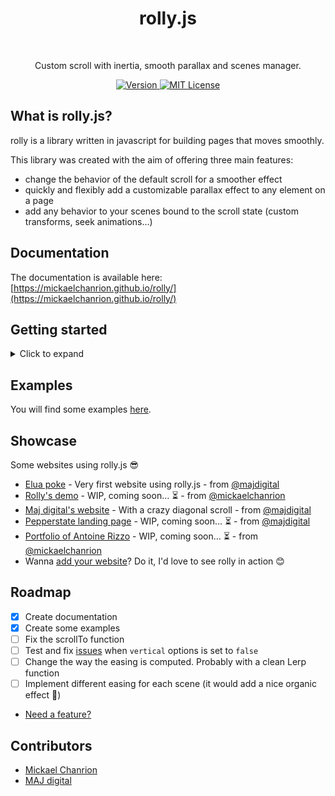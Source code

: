 <h1 align="center">rolly.js</h1>
<br>
<p align="center">Custom scroll with inertia, smooth parallax and scenes manager.</p>
<p align="center">
  <a href="https://www.npmjs.com/package/rolly.js">
		<img src="https://img.shields.io/npm/v/rolly.js.svg" alt="Version">
	</a>
  <a href="https://opensource.org/licenses/MIT">
		<img src="https://img.shields.io/npm/l/rolly.js.svg" alt="MIT License">
	</a>
</p>

## What is rolly.js?

rolly is a library written in javascript for building pages that moves smoothly.

This library was created with the aim of offering three main features:

- change the behavior of the default scroll for a smoother effect
- quickly and flexibly add a customizable parallax effect to any element on a page
- add any behavior to your scenes bound to the scroll state (custom transforms, seek animations…)

## Documentation

The documentation is available here: [https://mickaelchanrion.github.io/rolly/](https://mickaelchanrion.github.io/rolly/)

## Getting started

<details><summary>Click to expand</summary>
<p>

### Download rolly

```bash
$ npm install rolly.js
```

Or add it as a script:

```html
<script src="https://unpkg.com/rolly.js@<VERSION>/dist/rolly.min.js"></script>
```

### Setup the markup

Create your scenes:

```html
<body>
  <style>
    [data-scene] {
      max-width: 800px;
      padding: 10vh 50px;
      margin: 10vh auto;
      font-family: sans-serif;
      font-size: 100px;
      color: #fff;
      text-align: center;
      background: linear-gradient(
        to top,
        rgb(252, 92, 125),
        rgb(106, 130, 251)
      );
      border-radius: 5px;
    }

    [data-scene]:first-child {
      background: linear-gradient(
        to bottom,
        rgb(168, 192, 255),
        rgb(63, 43, 150)
      );
    }

    [data-scene]:last-child {
      margin-bottom: 50vh;
    }
  </style>
  <div class="app">
    <div data-scene data-speed="0.2">rolly.js</div>
    <div data-scene>provides…</div>
    <div data-scene data-speed="1.2">some delicious…</div>
    <div data-scene data-speed="1.4">very delicious…</div>
    <div data-scene data-speed="1.6">parallax effects ❤️</div>
  </div>
</body>
```

### Import the CSS of rolly

Import the CSS of rolly: `node_modules/rolly.js/css/style.css`

Or from unpkg: `https://unpkg.com/rolly.js@<VERSION>/css/style.css`

### Initialize rolly

```js
import rolly from 'rolly.js';

const view = document.querySelector('.app');
const r = rolly({
  view,
  native: true,
  // other options
});
r.init();
```

</p>
</details>

## Examples

You will find some examples [here](https://codepen.io/collection/AyEJzY/).

## Showcase

Some websites using rolly.js 😎

- [Elua poke](https://eluapoke.ch) - Very first website using rolly.js - from [@majdigital](https://github.com/majdigital)
- [Rolly's demo]() - WIP, coming soon… ⏳ - from [@mickaelchanrion](https://github.com/mickaelchanrion)
- [Maj digital's website](https://maj.digital/) - With a crazy diagonal scroll - from [@majdigital](https://github.com/majdigital)
- [Pepperstate landing page](https://pepperstate-landing.netlify.com) - WIP, coming soon… ⏳ - from [@majdigital](https://github.com/majdigital)
- [Portfolio of Antoine Rizzo]() - WIP, coming soon… ⏳ - from [@mickaelchanrion](https://github.com/mickaelchanrion)
- Wanna [add your website](https://github.com/mickaelchanrion/rolly/issues/new?body=Hey%21+%0AI+have+made+this+website+%7BURL%7D+using+rolly.js.+Check+it+out%21+%0AFeel+free+to+add+it+in+the+showcase+list+%3A%29&labels=showcase)? Do it, I'd love to see rolly in action 😊

## Roadmap

- [x] Create documentation
- [x] Create some examples
- [ ] Fix the scrollTo function
- [ ] Test and fix [issues](https://mickaelchanrion.github.io/rolly/api/#vertical) when `vertical` options is set to `false`
- [ ] Change the way the easing is computed. Probably with a clean Lerp function
- [ ] Implement different easing for each scene (it would add a nice organic effect 🤩)
- [Need a feature?](https://github.com/mickaelchanrion/rolly/issues/new?labels=feature+request)

## Contributors

- [Mickael Chanrion](https://github.com/mickaelchanrion/)
- [MAJ digital](https://github.com/majdigital/)
